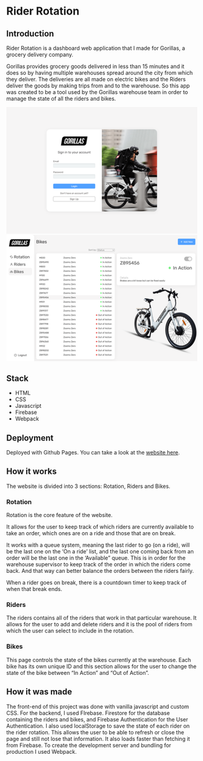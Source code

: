 # Rider Rotation

## Introduction

Rider Rotation is a dashboard web application that I made for Gorillas, a grocery delivery company.

Gorillas provides grocery goods delivered in less than 15 minutes and it does so by having multiple warehouses spread around the city from which they deliver.
The deliveries are all made on electric bikes and the Riders deliver the goods by making trips from and to the warehouse.
So this app was created to be a tool used by the Gorillas warehouse team in order to manage the state of all the riders and bikes.

![Screenshot](login-screenshot.png)
![Screenshot](bikes-screenshot.png)

## Stack

- HTML
- CSS
- Javascript
- Firebase
- Webpack

## Deployment

Deployed with Github Pages. You can take a look at the [website here](https://joaodmonteiro.github.io/rider-rotation).

## How it works

The website is divided into 3 sections: Rotation, Riders and Bikes.

### Rotation

Rotation is the core feature of the website.

It allows for the user to keep track of which riders are currently available to take an order, which ones are on a ride and those that are on break.

It works with a queue system, meaning the last rider to go (on a ride), will be the last one on the ‘On a ride’ list, and the last one coming back from an order will be the last one in the ‘Available” queue.
This is in order for the warehouse supervisor to keep track of the order in which the riders come back. And that way can better balance the orders between the riders fairly.

When a rider goes on break, there is a countdown timer to keep track of when that break ends.

### Riders

The riders contains all of the riders that work in that particular warehouse. It allows for the user to add and delete riders and it is the pool of riders from which the user can select to include in the rotation.

### Bikes

This page controls the state of the bikes currently at the warehouse. Each bike has its own unique ID and this section allows for the user to change the state of the bike between “In Action” and “Out of Action”.

## How it was made

The front-end of this project was done with vanilla javascript and custom CSS. For the backend, I used FIrebase. Firestore for the database containing the riders and bikes, and Firebase Authentication for the User Authentication.
I also used localStorage to save the state of each rider on the rider rotation. This allows the user to be able to refresh or close the page and still not lose that information. It also loads faster than fetching it from Firebase.
To create the development server and bundling for production I used Webpack.
